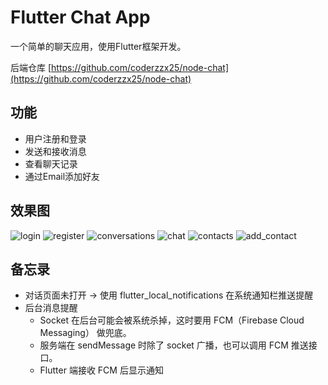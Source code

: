 # Flutter Chat App

一个简单的聊天应用，使用Flutter框架开发。

后端仓库 [https://github.com/coderzzx25/node-chat](https://github.com/coderzzx25/node-chat)

## 功能

- 用户注册和登录
- 发送和接收消息
- 查看聊天记录
- 通过Email添加好友

## 效果图
![login](/images/login.png)
![register](/images/register.png)
![conversations](/images/conversations.png)
![chat](/images/chat.png)
![contacts](/images/contacts.png)
![add_contact](/images/add_contact.png)

## 备忘录

- 对话页面未打开 → 使用 flutter_local_notifications 在系统通知栏推送提醒
- 后台消息提醒
  - Socket 在后台可能会被系统杀掉，这时要用 FCM（Firebase Cloud Messaging） 做兜底。
  - 服务端在 sendMessage 时除了 socket 广播，也可以调用 FCM 推送接口。
  - Flutter 端接收 FCM 后显示通知